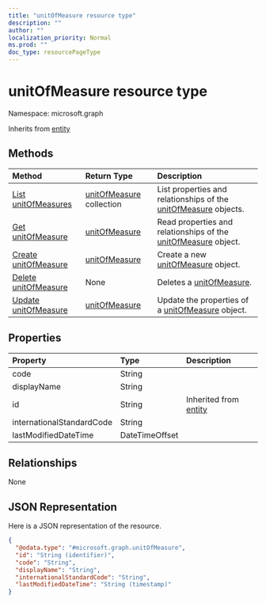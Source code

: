 ```yaml
---
title: "unitOfMeasure resource type"
description: ""
author: ""
localization_priority: Normal
ms.prod: ""
doc_type: resourcePageType
---
```


# unitOfMeasure resource type


Namespace: microsoft.graph




Inherits from [entity](../resources/entity.md)

## Methods
|Method|Return Type|Description|
|:---|:---|:---|
|[List unitOfMeasures](../api/unitofmeasure-list.md)|[unitOfMeasure](../resources/unitofmeasure.md) collection|List properties and relationships of the [unitOfMeasure](../resources/unitofmeasure.md) objects.|
|[Get unitOfMeasure](../api/unitofmeasure-get.md)|[unitOfMeasure](../resources/unitofmeasure.md)|Read properties and relationships of the [unitOfMeasure](../resources/unitofmeasure.md) object.|
|[Create unitOfMeasure](../api/unitofmeasure-create.md)|[unitOfMeasure](../resources/unitofmeasure.md)|Create a new [unitOfMeasure](../resources/unitofmeasure.md) object.|
|[Delete unitOfMeasure](../api/unitofmeasure-delete.md)|None|Deletes a [unitOfMeasure](../resources/unitofmeasure.md).|
|[Update unitOfMeasure](../api/unitofmeasure-update.md)|[unitOfMeasure](../resources/unitofmeasure.md)|Update the properties of a [unitOfMeasure](../resources/unitofmeasure.md) object.|

## Properties
|Property|Type|Description|
|:---|:---|:---|
|code|String||
|displayName|String||
|id|String| Inherited from [entity](../resources/entity.md)|
|internationalStandardCode|String||
|lastModifiedDateTime|DateTimeOffset||

## Relationships
None

## JSON Representation
Here is a JSON representation of the resource.
<!-- {
  "blockType": "resource",
  "keyProperty": "id",
  "@odata.type": "microsoft.graph.unitOfMeasure",
  "baseType": "microsoft.graph.entity",
  "openType": false
}
-->
``` json
{
  "@odata.type": "#microsoft.graph.unitOfMeasure",
  "id": "String (identifier)",
  "code": "String",
  "displayName": "String",
  "internationalStandardCode": "String",
  "lastModifiedDateTime": "String (timestamp)"
}
```


